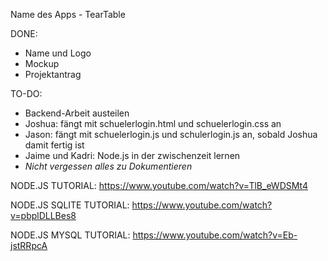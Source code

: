Name des Apps - TearTable

DONE:
- Name und Logo
- Mockup
- Projektantrag

TO-DO:
- Backend-Arbeit austeilen
- Joshua: fängt mit schuelerlogin.html und schuelerlogin.css an
- Jason: fängt mit schuelerlogin.js und schulerlogin.js an, sobald Joshua damit fertig ist
- Jaime und Kadri: Node.js in der zwischenzeit lernen
- *Nicht vergessen alles zu Dokumentieren*

NODE.JS TUTORIAL:
https://www.youtube.com/watch?v=TlB_eWDSMt4

NODE.JS SQLITE TUTORIAL:
https://www.youtube.com/watch?v=pbplDLLBes8

NODE.JS MYSQL TUTORIAL:
https://www.youtube.com/watch?v=Eb-jstRRpcA

